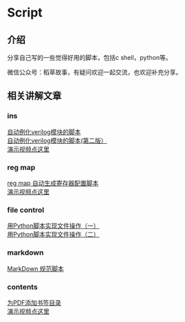 ﻿

<!--
 * @Author       : Luma
 * @Date         : 2022-08-12 21:06:28
 * @LastEditTime : 2023-10-07 22:37:13
 * @LastEditors  : Luma
 * @Description  :    

 * @FilePath     : \working\script\README.md
-->
# Script

## 介绍
分享自己写的一些觉得好用的脚本，包括c shell，python等。

微信公众号：稻草故事，有疑问欢迎一起交流，也欢迎补充分享。

## 相关讲解文章

### ins
[自动例化verilog模块的脚本](https://mp.weixin.qq.com/s/UVtZUQGcQxA_kV7qtUM03g)    
[自动例化verilog模块的脚本(第二版）](https://mp.weixin.qq.com/s/NCFXnCP8FJSWvJKV4n0VLQ)    
[演示视频点这里](https://www.bilibili.com/video/BV1nR4y1q7fQ/?spm_id_from=333.788&vd_source=f37f913b4255a35921d75f1b74bed423)    

### reg map
[reg map 自动生成寄存器配置脚本](https://mp.weixin.qq.com/s/Z1zFkaH2pCoufePyVg5msw)    
[演示视频点这里](https://www.bilibili.com/video/BV1B24y1n7U2/?spm_id_from=333.788&vd_source=f37f913b4255a35921d75f1b74bed423)    

### file control
[用Python脚本实现文件操作（一）](https://mp.weixin.qq.com/s/nokpdovNXB65Cc8GVE639g)    
[用Python脚本实现文件操作（二）](https://mp.weixin.qq.com/s/7TB5SSYyOnXtm0psdQPBOg)    

### markdown
[MarkDown 规范脚本](https://mp.weixin.qq.com/s/KWWhdOCKqMgC7qI7SI0-Qg)    

### contents
[为PDF添加书签目录](https://mp.weixin.qq.com/s/qXHCwPQHXFi4G3Gg4vfU0w)    
[演示视频点这里](https://www.bilibili.com/video/BV1VN4y1Z7Sx/?spm_id_from=333.999.0.0&vd_source=f37f913b4255a35921d75f1b74bed423)    
